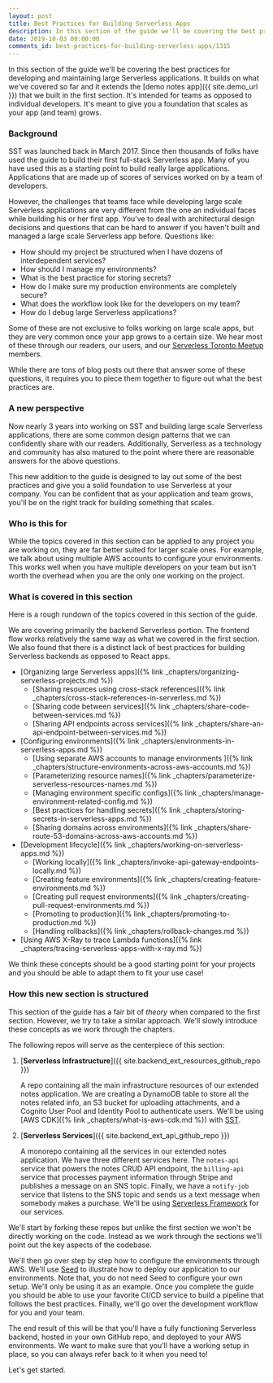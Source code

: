 ```yaml
---
layout: post
title: Best Practices for Building Serverless Apps
description: In this section of the guide we'll be covering the best practices for developing and maintaining large Serverless applications. It builds on what we've covered so far and it extends the demo notes app that we built in the first section. It's intended for teams as opposed to individual developers. It's meant to give you a foundation that scales as your app (and team) grows.
date: 2019-10-03 00:00:00
comments_id: best-practices-for-building-serverless-apps/1315
---
```


In this section of the guide we'll be covering the best practices for developing and maintaining large Serverless applications. It builds on what we've covered so far and it extends the [demo notes app]({{ site.demo_url }}) that we built in the first section. It's intended for teams as opposed to individual developers. It's meant to give you a foundation that scales as your app (and team) grows.

### Background

SST was launched back in March 2017. Since then thousands of folks have used the guide to build their first full-stack Serverless app. Many of you have used this as a starting point to build really large applications. Applications that are made up of scores of services worked on by a team of developers.

However, the challenges that teams face while developing large scale Serverless applications are very different from the one an individual faces while building his or her first app. You've to deal with architectural design decisions and questions that can be hard to answer if you haven't built and managed a large scale Serverless app before. Questions like:

- How should my project be structured when I have dozens of interdependent services?
- How should I manage my environments?
- What is the best practice for storing secrets?
- How do I make sure my production environments are completely secure?
- What does the workflow look like for the developers on my team?
- How do I debug large Serverless applications?

Some of these are not exclusive to folks working on large scale apps, but they are very common once your app grows to a certain size. We hear most of these through our readers, our users, and our [Serverless Toronto Meetup](http://serverlesstoronto.org) members.

While there are tons of blog posts out there that answer some of these questions, it requires you to piece them together to figure out what the best practices are.

### A new perspective

Now nearly 3 years into working on SST and building large scale Serverless applications, there are some common design patterns that we can confidently share with our readers. Additionally, Serverless as a technology and community has also matured to the point where there are reasonable answers for the above questions.

This new addition to the guide is designed to lay out some of the best practices and give you a solid foundation to use Serverless at your company. You can be confident that as your application and team grows, you'll be on the right track for building something that scales. 

### Who is this for

While the topics covered in this section can be applied to any project you are working on, they are far better suited for larger scale ones. For example, we talk about using multiple AWS accounts to configure your environments. This works well when you have multiple developers on your team but isn't worth the overhead when you are the only one working on the project.

### What is covered in this section

Here is a rough rundown of the topics covered in this section of the guide.

We are covering primarily the backend Serverless portion. The frontend flow works relatively the same way as what we covered in the first section. We also found that there is a distinct lack of best practices for building Serverless backends as opposed to React apps.

- [Organizing large Serverless apps]({% link _chapters/organizing-serverless-projects.md %})
  - [Sharing resources using cross-stack references]({% link _chapters/cross-stack-references-in-serverless.md %})
  - [Sharing code between services]({% link _chapters/share-code-between-services.md %})
  - [Sharing API endpoints across services]({% link _chapters/share-an-api-endpoint-between-services.md %})
- [Configuring environments]({% link _chapters/environments-in-serverless-apps.md %})
  - [Using separate AWS accounts to manage environments ]({% link _chapters/structure-environments-across-aws-accounts.md %})
  - [Parameterizing resource names]({% link _chapters/parameterize-serverless-resources-names.md %})
  - [Managing environment specific configs]({% link _chapters/manage-environment-related-config.md %})
  - [Best practices for handling secrets]({% link _chapters/storing-secrets-in-serverless-apps.md %})
  - [Sharing domains across environments]({% link _chapters/share-route-53-domains-across-aws-accounts.md %})
- [Development lifecycle]({% link _chapters/working-on-serverless-apps.md %})
  - [Working locally]({% link _chapters/invoke-api-gateway-endpoints-locally.md %})
  - [Creating feature environments]({% link _chapters/creating-feature-environments.md %})
  - [Creating pull request environments]({% link _chapters/creating-pull-request-environments.md %})
  - [Promoting to production]({% link _chapters/promoting-to-production.md %})
  - [Handling rollbacks]({% link _chapters/rollback-changes.md %})
- [Using AWS X-Ray to trace Lambda functions]({% link _chapters/tracing-serverless-apps-with-x-ray.md %})

We think these concepts should be a good starting point for your projects and you should be able to adapt them to fit your use case!

### How this new section is structured

This section of the guide has a fair bit of _theory_ when compared to the first section. However, we try to take a similar approach. We'll slowly introduce these concepts as we work through the chapters.

The following repos will serve as the centerpiece of this section:

1. [**Serverless Infrastructure**]({{ site.backend_ext_resources_github_repo }})

   A repo containing all the main infrastructure resources of our extended notes application. We are creating a DynamoDB table to store all the notes related info, an S3 bucket for uploading attachments, and a Cognito User Pool and Identity Pool to authenticate users. We'll be using [AWS CDK]({% link _chapters/what-is-aws-cdk.md %}) with [SST](https://github.com/serverless-stack/sst).

2. [**Serverless Services**]({{ site.backend_ext_api_github_repo }})

   A monorepo containing all the services in our extended notes application. We have three different services here. The `notes-api` service that powers the notes CRUD API endpoint, the `billing-api` service that processes payment information through Stripe and publishes a message on an SNS topic. Finally, we have a `notify-job` service that listens to the SNS topic and sends us a text message when somebody makes a purchase. We'll be using [Serverless Framework](https://github.com/serverless/serverless) for our services.

We'll start by forking these repos but unlike the first section we won't be directly working on the code. Instead as we work through the sections we'll point out the key aspects of the codebase.

We'll then go over step by step how to configure the environments through AWS. We'll use [Seed](https://seed.run) to illustrate how to deploy our application to our environments. Note that, you do not need Seed to configure your own setup. We'll only be using it as an example. Once you complete the guide you should be able to use your favorite CI/CD service to build a pipeline that follows the best practices. Finally, we'll go over the development workflow for you and your team.

The end result of this will be that you'll have a fully functioning Serverless backend, hosted in your own GitHub repo, and deployed to your AWS environments. We want to make sure that you'll have a working setup in place, so you can always refer back to it when you need to!

Let's get started.
